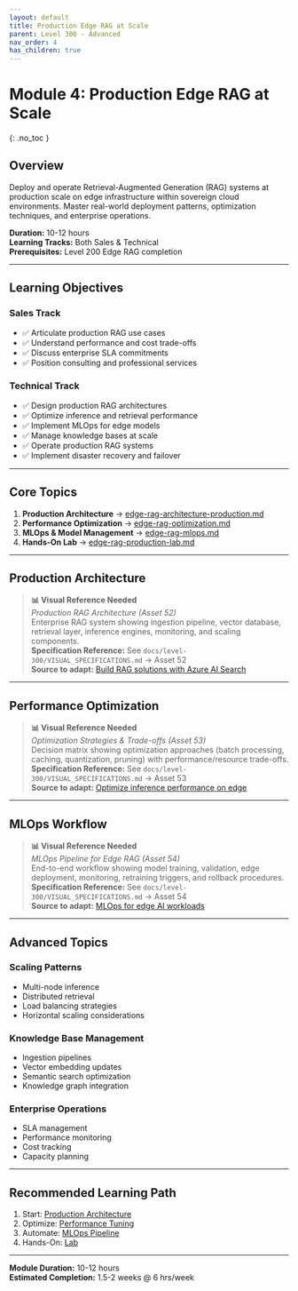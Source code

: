 ```yaml
---
layout: default
title: Production Edge RAG at Scale
parent: Level 300 - Advanced
nav_order: 4
has_children: true
---
```


# Module 4: Production Edge RAG at Scale
{: .no_toc }

## Overview

Deploy and operate Retrieval-Augmented Generation (RAG) systems at production scale on edge infrastructure within sovereign cloud environments. Master real-world deployment patterns, optimization techniques, and enterprise operations.

**Duration:** 10-12 hours  
**Learning Tracks:** Both Sales & Technical  
**Prerequisites:** Level 200 Edge RAG completion

---

## Learning Objectives

### Sales Track
- ✅ Articulate production RAG use cases
- ✅ Understand performance and cost trade-offs
- ✅ Discuss enterprise SLA commitments
- ✅ Position consulting and professional services

### Technical Track
- ✅ Design production RAG architectures
- ✅ Optimize inference and retrieval performance
- ✅ Implement MLOps for edge models
- ✅ Manage knowledge bases at scale
- ✅ Operate production RAG systems
- ✅ Implement disaster recovery and failover

---

## Core Topics

1. **Production Architecture** → [edge-rag-architecture-production.md](edge-rag-architecture-production)
2. **Performance Optimization** → [edge-rag-optimization.md](edge-rag-optimization)
3. **MLOps & Model Management** → [edge-rag-mlops.md](edge-rag-mlops)
4. **Hands-On Lab** → [edge-rag-production-lab.md](edge-rag-production-lab)

---

## Production Architecture

> **📊 Visual Reference Needed**  
> *Production RAG Architecture (Asset 52)*  
> Enterprise RAG system showing ingestion pipeline, vector database, retrieval layer, inference engines, monitoring, and scaling components.  
> **Specification Reference:** See `docs/level-300/VISUAL_SPECIFICATIONS.md` → Asset 52  
> **Source to adapt:** [Build RAG solutions with Azure AI Search](https://learn.microsoft.com/en-us/azure/search/retrieval-augmented-generation-overview)

---

## Performance Optimization

> **📊 Visual Reference Needed**  
> *Optimization Strategies & Trade-offs (Asset 53)*  
> Decision matrix showing optimization approaches (batch processing, caching, quantization, pruning) with performance/resource trade-offs.  
> **Specification Reference:** See `docs/level-300/VISUAL_SPECIFICATIONS.md` → Asset 53  
> **Source to adapt:** [Optimize inference performance on edge](https://learn.microsoft.com/en-us/azure/azure-local/manage/edge-inference-optimization)

---

## MLOps Workflow

> **📊 Visual Reference Needed**  
> *MLOps Pipeline for Edge RAG (Asset 54)*  
> End-to-end workflow showing model training, validation, edge deployment, monitoring, retraining triggers, and rollback procedures.  
> **Specification Reference:** See `docs/level-300/VISUAL_SPECIFICATIONS.md` → Asset 54  
> **Source to adapt:** [MLOps for edge AI workloads](https://learn.microsoft.com/en-us/azure/machine-learning/concept-edge-mlops)

---

## Advanced Topics

### Scaling Patterns
- Multi-node inference
- Distributed retrieval
- Load balancing strategies
- Horizontal scaling considerations

### Knowledge Base Management
- Ingestion pipelines
- Vector embedding updates
- Semantic search optimization
- Knowledge graph integration

### Enterprise Operations
- SLA management
- Performance monitoring
- Cost tracking
- Capacity planning

---

## Recommended Learning Path

1. Start: [Production Architecture](edge-rag-architecture-production)
2. Optimize: [Performance Tuning](edge-rag-optimization)
3. Automate: [MLOps Pipeline](edge-rag-mlops)
4. Hands-On: [Lab](edge-rag-production-lab)

---

**Module Duration:** 10-12 hours  
**Estimated Completion:** 1.5-2 weeks @ 6 hrs/week
